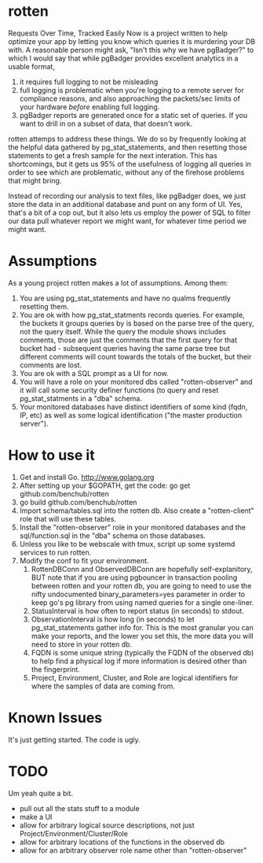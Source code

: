 rotten
======
Requests Over Time, Tracked Easily Now is a project written to help optimize your app
by letting you know which queries it is murdering your DB with. A reasonable person
might ask, "Isn't this why we have pgBadger?" to which I would say that while 
pgBadger provides excellent analytics in a usable format, 

1. it requires full logging to not be misleading
2. full logging is problematic when you're logging to a remote server for compliance 
   reasons, and also approaching the packets/sec limits of your hardware _before_ 
   enabling full logging.
3. pgBadger reports are generated once for a static set of queries. If you want to 
   drill in on a subset of data, that doesn't work.

rotten attemps to address these things. We do so by frequently looking at the helpful
data gathered by pg_stat_statements, and then resetting those statements to get a fresh
sample for the next interation. This has shortcomings, but it gets us 95% of the 
usefulness of logging all queries in order to see which are problematic, without any of
the firehose problems that might bring.

Instead of recording our analysis to text files, like pgBadger does, we just store the 
data in an additional database and punt on any form of UI. Yes, that's a bit of a cop
out, but it also lets us employ the power of SQL to filter our data pull whatever report
we might want, for whatever time period we might want. 


Assumptions
===========
As a young project rotten makes a lot of assumptions. Among them:

1. You are using pg_stat_statements and have no qualms frequently resetting them.
2. You are ok with how pg_stat_statments records queries. For example, the buckets
   it groups queries by is based on the parse tree of the query, not the query itself.
   While the query the module shows includes comments, those are just the comments that
   the first query for that bucket had - subsequent queries having the same parse tree 
   but different comments will count towards the totals of the bucket, but their comments
   are lost.
3. You are ok with a SQL prompt as a UI for now.
4. You will have a role on your monitored dbs called "rotten-observer" and it will call
   some security definer functions (to query and reset pg_stat_statments in a "dba" schema.
5. Your monitored databases have distinct identifiers of some kind (fqdn, IP, etc) as well
   as some logical identification ("the master production server").

How to use it
=============
1. Get and install Go. http://www.golang.org
2. After setting up your $GOPATH, get the code:
  go get github.com/benchub/rotten
3. go build github.com/benchub/rotten
4. Import schema/tables.sql into the rotten db. Also create a "rotten-client" role that 
   will use these tables.
5. Install the "rotten-observer" role in your monitored databases and the sql/function.sql
   in the "dba" schema on those databases. 
6. Unless you like to be webscale with tmux, script up some systemd services to run rotten.
7. Modify the conf to fit your environment.
   1. RottenDBConn and ObservedDBConn are hopefully self-explanitory, BUT note that if you
      are using pgbouncer in transaction pooling between rotten and your rotten db, you are
      going to need to use the nifty undocumented binary_parameters=yes parameter in order
      to keep go's pg library from using named queries for a single one-liner. 
   2. StatusInterval is how often to report status (in seconds) to stdout.
   3. ObservationInterval is how long (in seconds) to let pg_stat_statements gather info 
      for. This is the most granular you can make your reports, and the lower you set this,
      the more data you will need to store in your rotten db.
   4. FQDN is some unique string (typically the FQDN of the observed db) to help find a 
      physical log if more information is desired other than the fingerprint.
   5. Project, Environment, Cluster, and Role are logical identifiers for where the samples
      of data are coming from. 

Known Issues
============
It's just getting started. The code is ugly.

TODO
====
Um yeah quite a bit.

- pull out all the stats stuff to a module
- make a UI
- allow for arbitrary logical source descriptions, not just Project/Environment/Cluster/Role
- allow for arbitrary locations of the functions in the observed db
- allow for an arbitrary observer role name other than "rotten-observer"